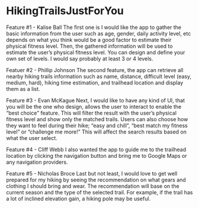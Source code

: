 # HikingTrailsJustForYou

Feature #1 - Kalise Ball
The first one is I would like the app to gather the basic information from the user such as age, gender, daily activity level, etc depends on what you think would be a good factor to estimate their physical fitness level. Then, the gathered information will be used to estimate the user’s physical fitness level. You can design and define your own set of levels. I would say probably at least 3 or 4 levels.

Featuer #2 - Phillip Johnson
The second feature, the app can retrieve all nearby hiking trails information such as name, distance, difficult level (easy, medium, hard), hiking time estimation, and trailhead location and display them as a list.

Feature #3 - Evan McKague
Next, I would like to have any kind of UI, that you will be the one who design, allows the user to interact to enable the “best choice” feature. This will filter the result with the user’s physical fitness level and show only the matched trails. Users can also choose how they want to feel during their hike; “easy and chill”, “best match my fitness level” or “challenge me more!” This will affect the search results based on what the user select.

Feature #4 - Cliff Webb
I also wanted the app to guide me to the trailhead location by clicking the navigation button and bring me to Google Maps or any navigation providers.

Feature #5 - Nicholas Broce
Last but not least, I would love to get well prepared for my hiking by seeing the recommendation on what gears and clothing I should bring and wear. The recommendation will base on the current season and the type of the selected trail. For example, if the trail has a lot of inclined elevation gain, a hiking pole may be useful.

